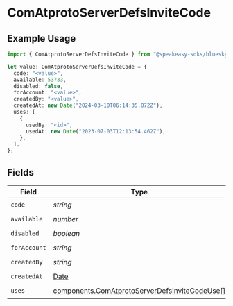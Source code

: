 # ComAtprotoServerDefsInviteCode

## Example Usage

```typescript
import { ComAtprotoServerDefsInviteCode } from "@speakeasy-sdks/bluesky/models/components";

let value: ComAtprotoServerDefsInviteCode = {
  code: "<value>",
  available: 53733,
  disabled: false,
  forAccount: "<value>",
  createdBy: "<value>",
  createdAt: new Date("2024-03-10T06:14:35.072Z"),
  uses: [
    {
      usedBy: "<id>",
      usedAt: new Date("2023-07-03T12:13:54.462Z"),
    },
  ],
};
```

## Fields

| Field                                                                                                          | Type                                                                                                           | Required                                                                                                       | Description                                                                                                    |
| -------------------------------------------------------------------------------------------------------------- | -------------------------------------------------------------------------------------------------------------- | -------------------------------------------------------------------------------------------------------------- | -------------------------------------------------------------------------------------------------------------- |
| `code`                                                                                                         | *string*                                                                                                       | :heavy_check_mark:                                                                                             | N/A                                                                                                            |
| `available`                                                                                                    | *number*                                                                                                       | :heavy_check_mark:                                                                                             | N/A                                                                                                            |
| `disabled`                                                                                                     | *boolean*                                                                                                      | :heavy_check_mark:                                                                                             | N/A                                                                                                            |
| `forAccount`                                                                                                   | *string*                                                                                                       | :heavy_check_mark:                                                                                             | N/A                                                                                                            |
| `createdBy`                                                                                                    | *string*                                                                                                       | :heavy_check_mark:                                                                                             | N/A                                                                                                            |
| `createdAt`                                                                                                    | [Date](https://developer.mozilla.org/en-US/docs/Web/JavaScript/Reference/Global_Objects/Date)                  | :heavy_check_mark:                                                                                             | N/A                                                                                                            |
| `uses`                                                                                                         | [components.ComAtprotoServerDefsInviteCodeUse](../../models/components/comatprotoserverdefsinvitecodeuse.md)[] | :heavy_check_mark:                                                                                             | N/A                                                                                                            |